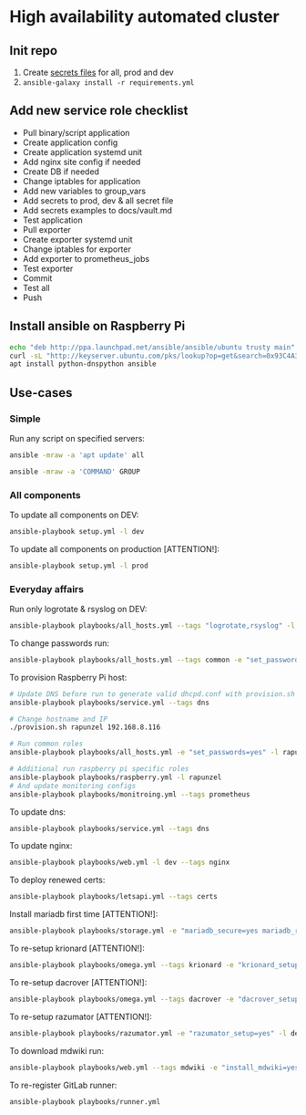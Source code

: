 # High availability automated cluster 


## Init repo

1) Create [secrets files](docs/vault.md) for all, prod and dev
2) `ansible-galaxy install -r requirements.yml`


## Add new service role checklist

- Pull binary/script application
- Create application config
- Create application systemd unit
- Add nginx site config if needed
- Create DB if needed
- Change iptables for application
- Add new variables to group_vars
- Add secrets to prod, dev & all secret file
- Add secrets examples to docs/vault.md
- Test application
- Pull exporter
- Create exporter systemd unit
- Change iptables for exporter
- Add exporter to prometheus_jobs
- Test exporter
- Commit
- Test all
- Push


## Install ansible on Raspberry Pi
```bash
echo "deb http://ppa.launchpad.net/ansible/ansible/ubuntu trusty main" >> /etc/apt/sources.list
curl -sL "http://keyserver.ubuntu.com/pks/lookup?op=get&search=0x93C4A3FD7BB9C367" | apt-key add
apt install python-dnspython ansible
```


## Use-cases

### Simple

Run any script on specified servers:
```bash
ansible -mraw -a 'apt update' all
```

```bash
ansible -mraw -a 'COMMAND' GROUP
```

### All components

To update all components on DEV:
```bash
ansible-playbook setup.yml -l dev
```

To update all components on production [ATTENTION!]:
```bash
ansible-playbook setup.yml -l prod
```

### Everyday affairs

Run only logrotate & rsyslog on DEV:
```bash
ansible-playbook playbooks/all_hosts.yml --tags "logrotate,rsyslog" -l dev
```

To change passwords run:
```bash
ansible-playbook playbooks/all_hosts.yml --tags common -e "set_passwords=yes"
```

To provision Raspberry Pi host:
```bash
# Update DNS before run to generate valid dhcpd.conf with provision.sh
ansible-playbook playbooks/service.yml --tags dns

# Change hostname and IP
./provision.sh rapunzel 192.168.8.116

# Run common roles
ansible-playbook playbooks/all_hosts.yml -e "set_passwords=yes" -l rapunzel

# Additional run raspberry pi specific roles
ansible-playbook playbooks/raspberry.yml -l rapunzel
# And update monitoring configs
ansible-playbook playbooks/monitroing.yml --tags prometheus
```

To update dns:
```bash
ansible-playbook playbooks/service.yml --tags dns
```

To update nginx:
```bash
ansible-playbook playbooks/web.yml -l dev --tags nginx
```

To deploy renewed certs:
```bash
ansible-playbook playbooks/letsapi.yml --tags certs
```

Install mariadb first time [ATTENTION!]:
```bash
ansible-playbook playbooks/storage.yml -e "mariadb_secure=yes mariadb_rejoin=yes mariadb_init=yes" -l dev
```

To re-setup krionard [ATTENTION!]:
```bash
ansible-playbook playbooks/omega.yml --tags krionard -e "krionard_setup=yes" -l dev
```

To re-setup dacrover [ATTENTION!]:
```bash
ansible-playbook playbooks/omega.yml --tags dacrover -e "dacrover_setup=yes" -l dev
```

To re-setup razumator [ATTENTION!]:
```bash
ansible-playbook playbooks/razumator.yml -e "razumator_setup=yes" -l dev
```

To download mdwiki run:
```bash
ansible-playbook playbooks/web.yml --tags mdwiki -e "install_mdwiki=yes"
```

To re-register GitLab runner:
```bash
ansible-playbook playbooks/runner.yml
```
